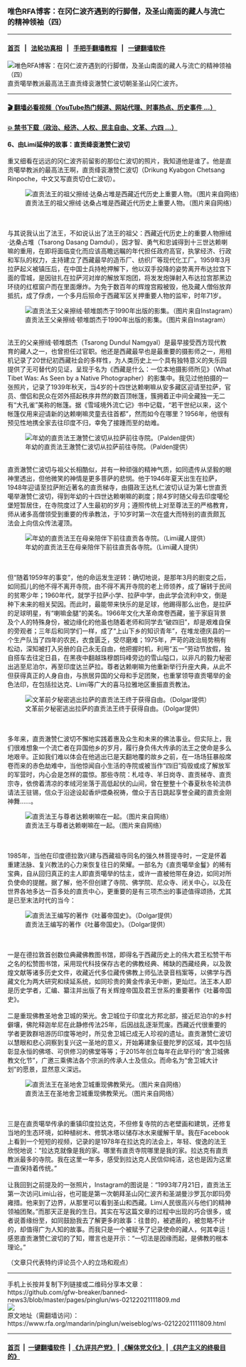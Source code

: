 ### 唯色RFA博客：在冈仁波齐遇到的行脚僧，及圣山南面的藏人与流亡的精神领袖（四）
------------------------

#### [首页](https://github.com/gfw-breaker/banned-news3/blob/master/README.md) &nbsp;&nbsp;|&nbsp;&nbsp; [法轮功真相](https://github.com/begood0513/basic/blob/master/README.md)  &nbsp;&nbsp;|&nbsp;&nbsp; [手把手翻墙教程](https://github.com/gfw-breaker/guides/wiki)  &nbsp;&nbsp;|&nbsp;&nbsp; [一键翻墙软件](https://github.com/gfw-breaker/nogfw/blob/master/README.md)  



<div id="headerimg">
 <img alt="唯色RFA博客：在冈仁波齐遇到的行脚僧，及圣山南面的藏人与流亡的精神领袖（四）" src="https://www.rfa.org/mandarin/pinglun/weiseblog/ws-02122021111809.html/@@images/bd51f54e-27ba-467c-9a6b-561d13ad2172.jpeg" title="唯色RFA博客：在冈仁波齐遇到的行脚僧，及圣山南面的藏人与流亡的精神领袖（四）"/>
 <span class="lead_image_caption">
  直贡噶举教派最高法王直贡绛衮澈赞仁波切朝圣圣山冈仁波齐。
 </span>
 <!-- zoomattribute -->
</div>

<hr/>


#### [ 🎬  翻墙必看视频（YouTube热门频道、网站代理、时事热点、历史事件 ...）](https://github.com/gfw-breaker/links/blob/master/banned.md)

#### [ 💥  禁书下载（政治、经济、人权、民主自由、文革、六四 ...）](http://78.141.236.197:10000/bbooks/)

<div id="storytext">
 <div class="sidebar">
 </div>
 <p>
  <strong>
   6、由Limi延伸的故事：直贡绛衮澈赞仁波切
  </strong>
  <br/>
  <br/>
  重又细看在远远的冈仁波齐前留影的那位仁波切的照片，我知道他是谁了。他是直贡噶举教派的最高法王啊，直贡绛衮澈赞仁波切（Drikung Kyabgon Chetsang Rinpoche，中文又写直贡切仓仁波切）。
 </p>
 <p>
  <figure class="image-richtext image-inline captioned" style="width:622px;">
   <img alt="直贡法王的祖父擦绒·达桑占堆是西藏近代历史上重要人物。（图片来自网络）" src="https://www.rfa.org/mandarin/pinglun/weiseblog/ws-02122021111809.html/4-002.jpg/@@images/f2b012da-dbff-4df4-bdde-4ccd5d91f4c5.jpeg" title="2"/>
   <figcaption class="image-caption">
    直贡法王的祖父擦绒·达桑占堆是西藏近代历史上重要人物。（图片来自网络）
   </figcaption>
   <small>
   </small>
  </figure>
  <br/>
  <br/>
  与其说我认出了法王，不如说认出了法王的祖父：西藏近代历史上的重要人物擦绒·达桑占堆（Tsarong Dasang Damdul），因才智、勇气和忠诚得到十三世达赖喇嘛的重用，在即将面临变化而应该高瞻远瞩的年代担任政府高官，执掌经济、行政和军队的权力，主持建立了西藏最早的造币厂、纺织厂等现代化工厂。1959年3月拉萨起义被镇压后，在中国士兵持枪押解下，他以双手投降的姿势离开布达拉宫下面的雪城，是因驻扎在拉萨河对岸的解放军炮团，将发发炮弹射入布达拉宫那黑边环绕的红框窗户而在里面爆炸。为免于数百年的辉煌宫殿被毁，他及藏人僧俗放弃抵抗，成了俘虏，一个多月后殒命于西藏军区关押重要人物的监牢，时年71岁。
  <br/>
  <figure class="image-richtext image-inline captioned" style="width:800px;">
   <img alt="直贡法王父亲擦绒·顿堆朗杰于1990年出版的影集。（图片来自Instagram）" src="https://www.rfa.org/mandarin/pinglun/weiseblog/ws-02122021111809.html/4-003.jpg/@@images/fbf6a560-bbcf-4b02-b7d3-e46a54020374.jpeg" title="3"/>
   <figcaption class="image-caption">
    直贡法王父亲擦绒·顿堆朗杰于1990年出版的影集。（图片来自Instagram）
   </figcaption>
   <small>
   </small>
  </figure>
  <br/>
  法王的父亲擦绒·顿堆朗杰（Tsarong Dundul Namgyal）是最早接受西方现代教育的藏人之一，也曾担任过官职。他还是西藏最早也是最重要的摄影师之一，用相机记录了20世纪初西藏社会的多样性，为人类历史上一个具有独特意义的失乐园提供了无可替代的见证，呈现于名为《西藏是什么：一位本地摄影师所见》（What Tibet Was: As Seen by a Native Photographer）的影集中。我见过他拍摄的一张照片，记录了1939年秋天，当4岁的十四世达赖喇嘛从安多藏区迎请至拉萨，官员、僧侣和民众在郊外搭起秩序井然的数百顶帐篷，簇拥着正中间全藏独一无二有“大孔雀”美称的帐篷。据《雪域境外流亡记》书中记载，“若干世纪以来，这个帐篷仅用来迎请新的达赖喇嘛灵童去往首都”，然而如今在哪里？1956年，他很有预见性地携全家去往印度不归，幸免了接踵而至的劫难。
  <br/>
  <figure class="image-richtext image-inline captioned" style="width:1080px;">
   <img alt="年幼的直贡法王澈赞仁波切从拉萨前往寺院。（Palden提供）" src="https://www.rfa.org/mandarin/pinglun/weiseblog/ws-02122021111809.html/4-004.jpg/@@images/6609daa9-2a58-4837-a81e-e017ec5c064e.jpeg" title="4"/>
   <figcaption class="image-caption">
    年幼的直贡法王澈赞仁波切从拉萨前往寺院。（Palden提供）
   </figcaption>
   <small>
   </small>
  </figure>
  <br/>
  直贡澈赞仁波切与祖父长相酷似，并有一种顽强的精神气质，如同遗传从坚毅的眼神里透出，但他微笑的神情是更多菩萨的悲悯。他于1946年夏天出生在拉萨，1948年迎请至拉萨附近著名的直贡梯寺，由摄政王达札仁波切认证为第七世直贡噶举澈赞仁波切，得到年幼的十四世达赖喇嘛的剃度；除4岁时随父母去印度噶伦堡短暂居住，在寺院度过了人生最初的岁月；遵照传统上对至尊法王的严格教育，师从诸多高僧领受到重要的传承教法，于10岁时第一次在盛大而特别的直贡颇瓦法会上向信众传法灌顶。
  <br/>
  <figure class="image-richtext image-inline captioned" style="width:622px;">
   <img alt="年幼的直贡法王在母亲陪伴下前往直贡各寺院。（Limi藏人提供）" src="https://www.rfa.org/mandarin/pinglun/weiseblog/ws-02122021111809.html/4-005.jpg/@@images/c062b793-4021-4419-b50b-858392b3d782.jpeg" title="5"/>
   <figcaption class="image-caption">
    年幼的直贡法王在母亲陪伴下前往直贡各寺院。（Limi藏人提供）
   </figcaption>
   <small>
   </small>
  </figure>
  <br/>
  <br/>
  但“随着1959年的事变”，他的命运发生逆转：确切地说，是那年3月的剧变之后，如同孤儿的他不得不离开寺院，由不得不离开寺院的老上师领养，成了辗转于民间的贫寒少年；1960年代，就学于拉萨小学、拉萨中学，由此学会流利中文，倒是种下未来的相关契因。而此时，最能带来快乐的是足球，他踢得那么出色，是拉萨的足球明星，有“喇嘛金腿”的美名。1966年文化大革命席卷西藏，鉴于家庭背景及个人的特殊身份，被边缘化的他虽也随着老师和同学去“破四旧”，却是艰难自保的旁观者；三年后和同学们一样，成了“上山下乡的知识青年”，在堆龙德庆县的一个生产队当了四年的农民，衣食匮乏，受尽磨难；1975年，严苛的政治局势稍有松动，深知被打入另册的自己永无自由，他把握时机，利用“五一”劳动节放假，独自搭车去往定日县，在黑夜中翻越珠穆朗玛峰旁边的雪山隘口，以非凡的毅力秘密出逃至尼泊尔，再至印度达兰萨拉。尊者达赖喇嘛为他重新举行升座大典，从此不但获得真正的人身自由，与旅居异国的父母和手足团聚，也重掌领导直贡噶举的金色法印，在包括拉达克、Limi等广大的喜马拉雅地区重振直贡教法。
 </p>
 <p>
  <figure class="image-richtext image-inline captioned" style="width:1280px;">
   <img alt="文革前夕秘密逃出拉萨的直贡法王终于获得自由。（Dolgar提供）" src="https://www.rfa.org/mandarin/pinglun/weiseblog/ws-02122021111809.html/4-006.jpg/@@images/86fe4323-9da3-4deb-a9c3-cc6939b2ef0d.jpeg" title="6"/>
   <figcaption class="image-caption">
    文革前夕秘密逃出拉萨的直贡法王终于获得自由。（Dolgar提供）
   </figcaption>
   <small>
   </small>
  </figure>
  <br/>
  <br/>
  多年来，直贡澈赞仁波切不懈地实践着惠及众生和未来的佛法事业。但实际上，我们很难想象一个流亡者在异国他乡的岁月，履行身负伟大传承的法王之使命是多么地艰辛。正如我们难以体会在他逃出已是天翻地覆的故乡之前，在一场场狂暴般席卷而来的赤色劫难中，当他惊闻自小生活的寺院或被当作“四旧”捣毁或成了解放军的军营时，内心会是怎样的震惊。那些寺院：札哇寺、羊日岗寺、直贡梯寺、直贡宗寺，依傍着清凉的孝绒河坐落于高低起伏的山间，曾在整整十个春夏秋冬轮流恭请法王驻锡，信众于沿途设起香炉煨桑祝祷，僧众于吉日跳起享誉全藏的直贡金刚神舞……。
 </p>
 <p>
  <figure class="image-richtext image-inline captioned" style="width:622px;">
   <img alt="直贡法王与尊者达赖喇嘛在一起。（图片来自网络）" src="https://www.rfa.org/mandarin/pinglun/weiseblog/ws-02122021111809.html/4-007.jpg/@@images/40cffacb-2f26-44c0-a0c8-4bfe7666a8cc.jpeg" title="7"/>
   <figcaption class="image-caption">
    直贡法王与尊者达赖喇嘛在一起。（图片来自网络）
   </figcaption>
   <small>
   </small>
  </figure>
  <br/>
  <br/>
  1985年，当他在印度德拉敦兴建与西藏祖寺同名的强久林菩提寺时，一定是怀着重建法脉、复兴教法的心力来恢复往日的荣耀。一部名为《直贡噶举金鬘》的稀有宝典，自从回归真正的主人即直贡噶举的怙主，或许一直被他带在身边，如同对所负使命的提醒。据了解，他不但创建了寺院、佛学院、尼众寺、闭关中心，以及在世界各地多达一百多处的直贡中心，更重要的是有三项杰出的事迹值得颂扬，尤其是已至末法时代的当今：
 </p>
 <p>
  <figure class="image-richtext image-inline captioned" style="width:1200px;">
   <img alt="直贡法王编写的著作《吐蕃帝国史》。（Dolgar提供）" src="https://www.rfa.org/mandarin/pinglun/weiseblog/ws-02122021111809.html/4-008.jpg/@@images/5867c1b7-4fe3-4fd6-b7d9-b6d17801d9cb.jpeg" title="8"/>
   <figcaption class="image-caption">
    直贡法王编写的著作《吐蕃帝国史》。（Dolgar提供）
   </figcaption>
   <small>
   </small>
  </figure>
  <br/>
  <br/>
  一是在德拉敦首创数位典藏佛教图书馆，即得名于西藏历史上的伟大君王松赞干布之名的松赞图书馆，采用现代科技保存古老的佛教经典、稀缺的西藏经典，以及敦煌文献等诸多历史文件，收藏近代多位藏传佛教上师弘法录音档案等，以佛学与西藏文化为两大研究和续延系统，如同珍贵的黄金传承无中断，更灿烂。法王本人即是历史学者，汇编、纂注并出版了有关辉煌帝国及君王世系的重要著作《吐蕃帝国史》。
  <br/>
  <br/>
  二是重现佛教圣地舍卫城的荣光。舍卫城位于印度北方邦北部，接近尼泊尔的乡村僻壤，佛陀释迦牟尼在此静修传法25年，后因战乱逐渐荒废。西藏近代很重要的学者更敦群培游历印度等地时，所见舍卫城已成无人珍视的遗址。直贡澈赞仁波切以慧眼和悲心洞察到复兴这一圣地的意义，开始筹建象征曼陀罗的区域，其中包括彰显永恒的佛塔、可供修习的佛堂等等；于2015年创立每年在此举行的“舍卫城佛教文化节”，广邀三乘佛法各个宗派的传承人士及信众。而命名为“舍卫城大计划”的愿景，显然意义深远。
 </p>
 <p>
  <figure class="image-richtext image-inline captioned" style="width:960px;">
   <img alt="直贡法王在圣地舍卫城重现佛教荣光。（图片来自网络）" src="https://www.rfa.org/mandarin/pinglun/weiseblog/ws-02122021111809.html/4-009.jpg/@@images/68c5512b-213d-402a-92ba-b20ca5dfc028.jpeg" title="9"/>
   <figcaption class="image-caption">
    直贡法王在圣地舍卫城重现佛教荣光。（图片来自网络）
   </figcaption>
   <small>
   </small>
  </figure>
  <br/>
  <br/>
  三是在直贡噶举传承的重镇印度拉达克，不但修复寺院的古老壁画和建筑，还修复当地的生态环境，如种植树木、修筑冰塔以储存冰水来缓解干旱。我在Facebook上看到一个短短的视频，记录的是1978年在拉达克的法会上，年轻、俊逸的法王欣悦地说：“拉达克就像是我的家。哪里有直贡寺院哪里是我的家。拉达克有直贡教派最多的寺院。我在这里一年多，感受到拉达克人民信仰纯洁，这也是因为这里一直保持着传统。”
  <br/>
  <br/>
  让我回到之前提及的一张照片，Instagram的图说是：“1993年7月21日，直贡法王第一次访问Limi山谷，也可能是第一次朝拜圣山冈仁波齐和圣湖曼沙罗瓦尔即玛旁雍措。他来到了边界，从那里可以看到圣山和西藏。Limi人民很高兴与他们的精神领袖团聚。”而那天正是我的生日。其实在写这篇文章的过程中出现的巧合很多，或者说善缘纷至，如同鼓励我去了解更多的故事：往昔的，被遮蔽的，被忽略不计的，却值得广为人知的故事。而我只是一个被赋予了记录使命的藏人，何其幸运！感恩直贡澈赞仁波切的了知，赠言也是开示：“一切法是因缘而起，是佛教的根本理论。”
 </p>
 <p>
  （文章只代表特约评论员个人的立场和观点）
 </p>
</div>

<hr/>
手机上长按并复制下列链接或二维码分享本文章：<br/>
https://github.com/gfw-breaker/banned-news3/blob/master/pages/pinglun/ws-02122021111809.md <br/>
<a href='https://github.com/gfw-breaker/banned-news3/blob/master/pages/pinglun/ws-02122021111809.md'><img src='https://github.com/gfw-breaker/banned-news3/blob/master/pages/pinglun/ws-02122021111809.md.png'/></a> <br/>
原文地址（需翻墙访问）：https://www.rfa.org/mandarin/pinglun/weiseblog/ws-02122021111809.html


------------------------
#### [首页](https://github.com/gfw-breaker/banned-news3/blob/master/README.md) &nbsp;|&nbsp; [一键翻墙软件](https://github.com/gfw-breaker/nogfw/blob/master/README.md) &nbsp;| [《九评共产党》](https://github.com/gfw-breaker/9ping.md/blob/master/README.md#九评之一评共产党是什么) | [《解体党文化》](https://github.com/gfw-breaker/jtdwh.md/blob/master/README.md) | [《共产主义的终极目的》](https://github.com/gfw-breaker/gczydzjmd.md/blob/master/README.md)


<img src='http://gfw-breaker.win/banned-news3/pages/pinglun/ws-02122021111809.md' width='0px' height='0px'/>